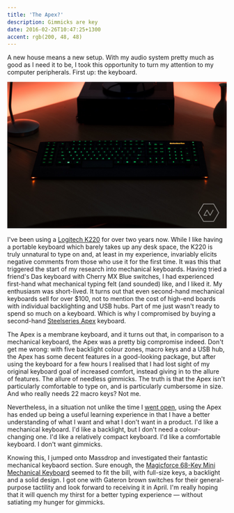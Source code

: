 ```yaml
---
title: 'The Apex?'
description: Gimmicks are key
date: 2016-02-26T10:47:25+1300
accent: rgb(200, 48, 48)
---
```


A new house means a new setup. With my audio system pretty much as good as I need it to be, I took this opportunity to turn my attention to my computer peripherals. First up: the keyboard.

![](./apex.jpg)

I've been using a [Logitech K220][] for over two years now. While I like having a portable keyboard which barely takes up any desk space, the K220 is truly unnatural to type on and, at least in my experience, invariably elicits negative comments from those who use it for the first time. It was this that triggered the start of my research into mechanical keyboards. Having tried a friend's Das keyboard with Cherry MX Blue switches, I had experienced first-hand what mechanical typing felt (and sounded) like, and I liked it. My enthusiasm was short-lived. It turns out that even second-hand mechanical keyboards sell for over \$100, not to mention the cost of high-end boards with individual backlighting and USB hubs. Part of me just wasn't ready to spend so much on a keyboard. Which is why I compromised by buying a second-hand [Steelseries Apex][] keyboard.

The Apex is a membrane keyboard, and it turns out that, in comparison to a mechanical keyboard, the Apex was a pretty big compromise indeed. Don't get me wrong: with five backlight colour zones, macro keys and a USB hub, the Apex has some decent features in a good-looking package, but after using the keyboard for a few hours I realised that I had lost sight of my original keyboard goal of increased comfort, instead giving in to the allure of features. The allure of needless gimmicks. The truth is that the Apex isn't particularly comfortable to type on, and is particularly cumbersome in size. And who really needs 22 macro keys? Not me.

Nevertheless, in a situation not unlike the time I [went open][going open], using the Apex has ended up being a useful learning experience in that I have a better understanding of what I want and what I don't want in a product. I'd like a mechanical keyboard. I'd like a backlight, but I don't need a colour-changing one. I'd like a relatively compact keyboard. I'd like a comfortable keyboard. I don't want gimmicks.

Knowing this, I jumped onto Massdrop and investigated their fantastic mechanical keybaord section. Sure enough, the [Magicforce 68-Key Mini Mechanical Keyboard][mech] seemed to fit the bill, with full-size keys, a backlight and a solid design. I got one with Gateron brown switches for their general-purpose tactility and look forward to receiving it in April. I'm really hoping that it will quench my thirst for a better typing experience &mdash; without satiating my hunger for gimmicks.

[logitech k220]: http://www.logitech.com/en-nz/product/wireless-combo-mk220
[steelseries apex]: https://steelseries.com/gaming-keyboards/apex-350
[going open]: /going-open
[mech]: https://www.massdrop.com/buy/magicforce-68-key-mini-mechanical-keyboard?mode=guest_open
